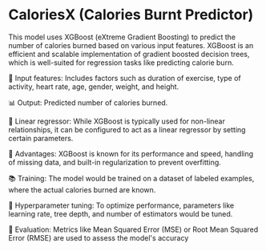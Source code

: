 # CaloriesX (Calories Burnt Predictor)

This model uses XGBoost (eXtreme Gradient Boosting) to predict the number of calories burned based on various input features. XGBoost is an efficient and scalable implementation of gradient boosted decision trees, which is well-suited for regression tasks like predicting calorie burn.

🌟 Input features: Includes factors such as duration of exercise, type of activity, heart rate, age, gender, weight, and height.

📊 Output: Predicted number of calories burned.

🔗 Linear regressor: While XGBoost is typically used for non-linear relationships, it can be configured to act as a linear regressor by setting certain parameters.

🚀 Advantages: XGBoost is known for its performance and speed, handling of missing data, and built-in regularization to prevent overfitting.

📚 Training: The model would be trained on a dataset of labeled examples, where the actual calories burned are known.

🎯 Hyperparameter tuning: To optimize performance, parameters like learning rate, tree depth, and number of estimators would be tuned.

📏 Evaluation: Metrics like Mean Squared Error (MSE) or Root Mean Squared Error (RMSE) are used to assess the model's accuracy

